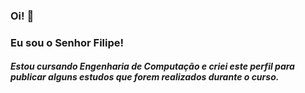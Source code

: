 ### Oi! 👋
### Eu sou o Senhor Filipe!
##### Estou cursando Engenharia de Computação e criei este perfil para publicar alguns estudos que forem realizados durante o curso. 


<!--
**Senhor-Filipe/Senhor-Filipe** is a ✨ _special_ ✨ repository because its `README.md` (this file) appears on your GitHub profile.

Here are some ideas to get you started:

- 🔭 I’m currently working on ...
- 🌱 I’m currently learning ...
- 👯 I’m looking to collaborate on ...
- 🤔 I’m looking for help with ...
- 💬 Ask me about ...
- 📫 How to reach me: ...
- 😄 Pronouns: ...
- ⚡ Fun fact: ...
-->
